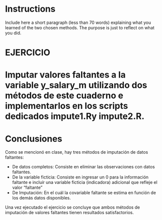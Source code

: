 # Instructions

Include here a short paragraph (less than 70 words) explaining what you 
learned of the two chosen methods. The purpose is just to reflect on what
you did. 


# EJERCICIO
# Imputar valores faltantes a la variable y_salary_m utilizando dos métodos de este cuaderno e implementarlos en los scripts dedicados impute1.Ry impute2.R.

# Conclusiones
Como se mencionó en clase, hay tres métodos de imputación de datos faltantes:

- De datos completos: Consiste en eliminar las observaciones con datos faltantes.
- De la variable ficticia: Consiste en ingresar un 0 para la información faltante e incluír una variable ficticia (indicadora) adicional que refleje el valor “faltante”
- De Imputación: En el cuál la covariable faltante se estima en función de los demás datos disponibles.

Una vez ejecutado el ejercicio se concluye que ambos métodos de imputación de valores faltantes tienen resultados satisfactorios.

